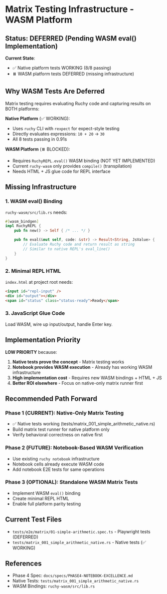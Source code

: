 # Matrix Testing Infrastructure - WASM Platform

## Status: DEFERRED (Pending WASM eval() Implementation)

**Current State**:
- ✅ Native platform tests WORKING (8/8 passing)
- ⏸️  WASM platform tests DEFERRED (missing infrastructure)

## Why WASM Tests Are Deferred

Matrix testing requires evaluating Ruchy code and capturing results on BOTH platforms:

**Native Platform** (✅ WORKING):
- Uses `ruchy` CLI with `rexpect` for expect-style testing
- Directly evaluates expressions: `10 + 20` → `30`
- All 8 tests passing in 0.91s

**WASM Platform** (⏸️  BLOCKED):
- Requires `RuchyREPL.eval()` WASM binding (NOT YET IMPLEMENTED)
- Current `ruchy-wasm` only provides `compile()` (transpilation)
- Needs HTML + JS glue code for REPL interface

## Missing Infrastructure

### 1. WASM eval() Binding

`ruchy-wasm/src/lib.rs` needs:

```rust
#[wasm_bindgen]
impl RuchyREPL {
    pub fn new() -> Self { /* ... */ }

    pub fn eval(&mut self, code: &str) -> Result<String, JsValue> {
        // Evaluate Ruchy code and return result as string
        // Similar to native REPL's eval_line()
    }
}
```

### 2. Minimal REPL HTML

`index.html` at project root needs:

```html
<input id="repl-input" />
<div id="output"></div>
<span id="status" class="status-ready">Ready</span>
```

### 3. JavaScript Glue Code

Load WASM, wire up input/output, handle Enter key.

## Implementation Priority

**LOW PRIORITY** because:
1. **Native tests prove the concept** - Matrix testing works
2. **Notebook provides WASM execution** - Already has working WASM infrastructure
3. **High implementation cost** - Requires new WASM bindings + HTML + JS
4. **Better ROI elsewhere** - Focus on native-only matrix runner first

## Recommended Path Forward

### Phase 1 (CURRENT): Native-Only Matrix Testing
- ✅ Native tests working (tests/matrix_001_simple_arithmetic_native.rs)
- Build matrix test runner for native platform only
- Verify behavioral correctness on native first

### Phase 2 (FUTURE): Notebook-Based WASM Verification
- Use existing `ruchy notebook` infrastructure
- Notebook cells already execute WASM code
- Add notebook E2E tests for same operations

### Phase 3 (OPTIONAL): Standalone WASM Matrix Tests
- Implement WASM `eval()` binding
- Create minimal REPL HTML
- Enable full platform parity testing

## Current Test Files

- `tests/e2e/matrix/01-simple-arithmetic.spec.ts` - Playwright tests (DEFERRED)
- `tests/matrix_001_simple_arithmetic_native.rs` - Native tests (✅ WORKING)

## References

- Phase 4 Spec: `docs/specs/PHASE4-NOTEBOOK-EXCELLENCE.md`
- Native Tests: `tests/matrix_001_simple_arithmetic_native.rs`
- WASM Bindings: `ruchy-wasm/src/lib.rs`
